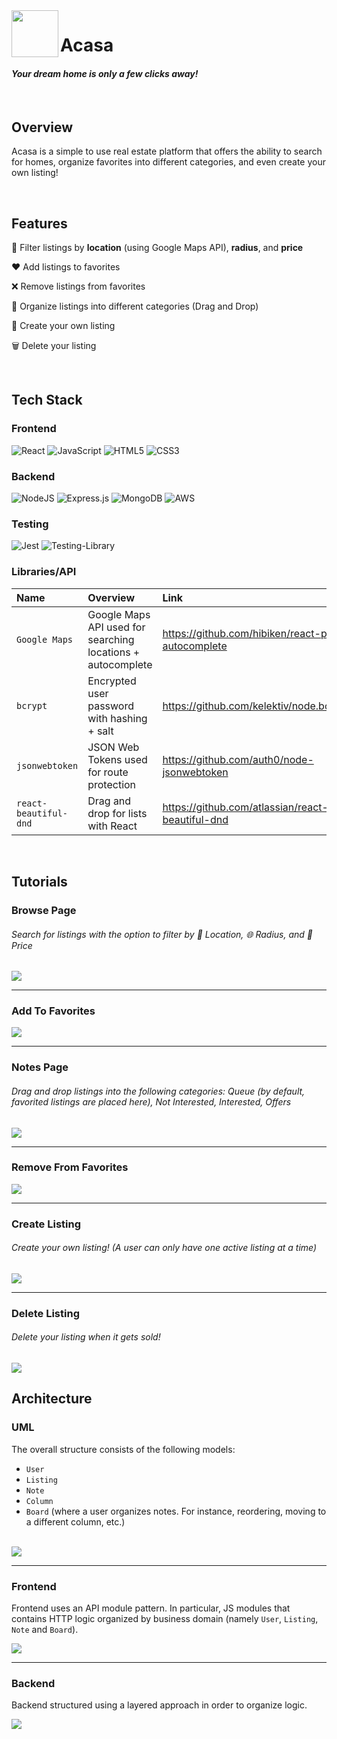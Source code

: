 <img src="frontend/src/assets/logo/logo.svg" width=75 align="left"/>

# Acasa
#### *Your dream home is only a few clicks away!*

<br/>

## Overview
Acasa is a simple to use real estate platform that offers the ability to search for homes, organize favorites into different categories, and even create your own listing!

<br/>

## Features
🔎 Filter listings by **location** (using Google Maps API), **radius**, and **price**

❤️ Add listings to favorites

❌ Remove listings from favorites

📁 Organize listings into different categories (Drag and Drop)

🏡 Create your own listing

🗑️ Delete your listing

<br/>

## Tech Stack
### Frontend
<img alt="React" src="https://img.shields.io/badge/react-%2320232a.svg?style=for-the-badge&logo=react&logoColor=%2361DAFB"/> <img alt="JavaScript" src="https://img.shields.io/badge/javascript-%23323330.svg?style=for-the-badge&logo=javascript&logoColor=%23F7DF1E"/> <img alt="HTML5" src="https://img.shields.io/badge/html5-%23E34F26.svg?style=for-the-badge&logo=html5&logoColor=white"/> <img alt="CSS3" src="https://img.shields.io/badge/css3-%231572B6.svg?style=for-the-badge&logo=css3&logoColor=white"/>

### Backend
<img alt="NodeJS" src="https://img.shields.io/badge/node.js-%2343853D.svg?style=for-the-badge&logo=node-dot-js&logoColor=white"/> <img alt="Express.js" src="https://img.shields.io/badge/express.js-%23404d59.svg?style=for-the-badge&logo=express&logoColor=%2361DAFB"/> <img alt="MongoDB" src ="https://img.shields.io/badge/MongoDB-%234ea94b.svg?style=for-the-badge&logo=mongodb&logoColor=white"/> <img alt="AWS" src="https://img.shields.io/badge/AWS-%23FF9900.svg?style=for-the-badge&logo=amazon-aws&logoColor=white"/>

### Testing
<img alt="Jest" src="https://img.shields.io/badge/-jest-%23C21325?style=for-the-badge&logo=jest&logoColor=white"/> <img alt="Testing-Library" src="https://img.shields.io/badge/-TestingLibrary-%23E33332?style=for-the-badge&logo=testing-library&logoColor=white"/>

### Libraries/API
Name | Overview | Link
:--- | :--- | :---
`Google Maps` | Google Maps API used for searching locations + autocomplete | https://github.com/hibiken/react-places-autocomplete
`bcrypt` | Encrypted user password with hashing + salt | https://github.com/kelektiv/node.bcrypt.js/
`jsonwebtoken` | JSON Web Tokens used for route protection | https://github.com/auth0/node-jsonwebtoken
`react-beautiful-dnd` | Drag and drop for lists with React | https://github.com/atlassian/react-beautiful-dnd

<br/>

## Tutorials

### Browse Page
###### Search for listings with the option to filter by 📍 Location, 🌐 Radius, and 💸 Price 
<img src="frontend/src/assets/tutorials/browse.gif" />

***

### Add To Favorites
<img src="frontend/src/assets/tutorials/favorites.gif" />

***

### Notes Page
###### Drag and drop listings into the following categories: Queue (by default, favorited listings are placed here), Not Interested, Interested, Offers
<img src="frontend/src/assets/tutorials/notes.gif" />

***

### Remove From Favorites
<img src="frontend/src/assets/tutorials/favorites-delete.gif" />

***

### Create Listing
###### Create your own listing! (A user can only have one active listing at a time)
<img src="frontend/src/assets/tutorials/listing-create.gif" />

***

### Delete Listing
###### Delete your listing when it gets sold!
<img src="frontend/src/assets/tutorials/listing-delete.gif" />

## Architecture

### UML
The overall structure consists of the following models:
* `User`
* `Listing`
* `Note`
* `Column`
* `Board` (where a user organizes notes. For instance, reordering, moving to a different column, etc.)
<br/>

<img src="frontend/src/assets/architecture/uml-architecture.svg" />

***

### Frontend
Frontend uses an API module pattern. In particular, JS modules that contains HTTP logic organized by business domain (namely `User`, `Listing`, `Note` and `Board`).
<br/>

<img src="frontend/src/assets/architecture/frontend-architecture.svg" />

***

### Backend
Backend structured using a layered approach in order to organize logic.
<br/>

<img src="frontend/src/assets/architecture/backend-architecture.svg" />
